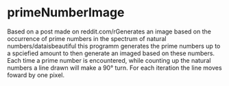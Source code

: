 # primeNumberImage
Based on a post made on reddit.com/rGenerates an image based on the occurrence of prime numbers in the spectrum of natural numbers/dataisbeautiful this programm generates the prime numbers up to a spciefied amount to then generate an imaged based on these numbers.
Each time a prime number is encountered, while counting up the natural numbers a line drawn will make a 90° turn. For each iteration the line moves foward by one pixel.


